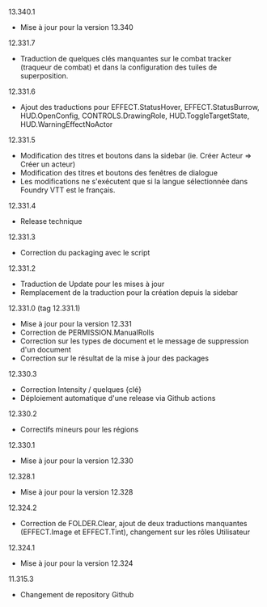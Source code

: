13.340.1
- Mise à jour pour la version 13.340

12.331.7
- Traduction de quelques clés manquantes sur le combat tracker (traqueur de combat) et dans la configuration des tuiles de superposition.

12.331.6
- Ajout des traductions pour EFFECT.StatusHover, EFFECT.StatusBurrow, HUD.OpenConfig, CONTROLS.DrawingRole, HUD.ToggleTargetState, HUD.WarningEffectNoActor

12.331.5
- Modification des titres et boutons dans la sidebar (ie. Créer Acteur => Créer un acteur)
- Modification des titres et boutons des fenêtres de dialogue
- Les modifications ne s'exécutent que si la langue sélectionnée dans Foundry VTT est le français.

12.331.4
- Release technique

12.331.3
- Correction du packaging avec le script

12.331.2
- Traduction de Update pour les mises à jour
- Remplacement de la traduction pour la création depuis la sidebar

12.331.0 (tag 12.331.1)
- Mise à jour pour la version 12.331
- Correction de PERMISSION.ManualRolls
- Correction sur les types de document et le message de suppression d'un document
- Correction sur le résultat de la mise à jour des packages

12.330.3
- Correction Intensity / quelques {clé}
- Déploiement automatique d'une release via Github actions

12.330.2
- Correctifs mineurs pour les régions

12.330.1
- Mise à jour pour la version 12.330

12.328.1
- Mise à jour pour la version 12.328

12.324.2
- Correction de FOLDER.Clear, ajout de deux traductions manquantes (EFFECT.Image et EFFECT.Tint), changement sur les rôles Utilisateur

12.324.1
- Mise à jour pour la version 12.324

11.315.3
- Changement de repository Github
